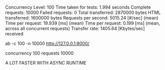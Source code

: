 Concurrency Level: 100
Time taken for tests: 1.994 seconds
Complete requests: 10000
Failed requests: 0
Total transferred: 2870000 bytes
HTML transferred: 1600000 bytes
Requests per second: 5015.24 [#/sec] (mean)
Time per request: 19.939 [ms] (mean)
Time per request: 0.199 [ms] (mean, across all concurrent requests)
Transfer rate: 1405.64 [Kbytes/sec] received

ab -c 100 -n 10000 http://127.0.0.1:8000/

concurrency 100
requests 10000

A LOT FASTER WITH ASYNC RUNTIME
